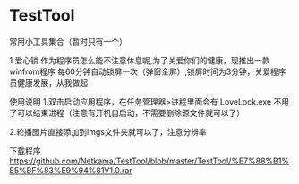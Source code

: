 # TestTool
常用小工具集合（暂时只有一个）

1.爱心锁
作为程序员怎么能不注意休息呢,为了关爱你们的健康，现推出一款winfrom程序
每60分钟自动锁屏一次（弹窗全屏）,锁屏时间为3分钟，关爱程序员健康发展，从我做起


使用说明 
1.双击启动应用程序，在任务管理器>进程里面会有 LoveLock.exe  不用了可以结束进程（注意有开机自启动，不需要删除源文件就可以了）

2.轮播图片直接添加到imgs文件夹就可以了，注意分辨率

下载程序       
https://github.com/Netkama/TestTool/blob/master/TestTool/%E7%88%B1%E5%BF%83%E9%94%81V1.0.rar
